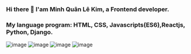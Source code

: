 ### Hi there 👋 I'am Minh Quân Lê Kim, a Frontend developer. 

### My language program: HTML, CSS, Javascripts(ES6),Reactjs, Python, Django.
![image](https://github.com/lekimminhquan/lekimminhquan/assets/62638240/d2d95935-bae0-41ea-b3be-06aa92147165)  ![image](https://github.com/lekimminhquan/lekimminhquan/assets/62638240/20817f97-b350-4134-ad27-69faafac8cdc)
  ![image](https://github.com/lekimminhquan/lekimminhquan/assets/62638240/e83e7a00-dd58-4681-874b-7e3d6deef8b4)  ![image](https://github.com/lekimminhquan/lekimminhquan/assets/62638240/f53fd8f8-79d2-435d-ada9-0ef47d64cc2a)



<!--
**lekimminhquan/lekimminhquan** is a ✨ _special_ ✨ repository because its `README.md` (this file) appears on your GitHub profile.

Here are some ideas to get you started:

- 🔭 I’m currently working on ...
- 🌱 I’m currently learning ...
- 👯 I’m looking to collaborate on ...
- 🤔 I’m looking for help with ...
- 💬 Ask me about ...
- 📫 How to reach me: ...
- 😄 Pronouns: ...
- ⚡ Fun fact: ...
-->
